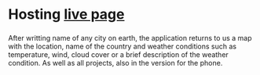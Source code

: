 #
#
# Hosting [live page](https://weather-travel-app.netlify.app/)
###
After writting name of any city on earth, the application returns to us a map with the location, name of the country and weather conditions such as temperature, wind, cloud cover or a brief description of the weather condition. As well as all projects, also in the version for the phone.
